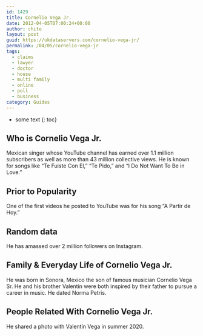 ```yaml
---
id: 1429
title: Cornelio Vega Jr.
date: 2012-04-05T07:00:24+00:00
author: chito
layout: post
guid: https://ukdataservers.com/cornelio-vega-jr/
permalink: /04/05/cornelio-vega-jr
tags:
  - claims
  - lawyer
  - doctor
  - house
  - multi family
  - online
  - poll
  - business
category: Guides
---
```


* some text
{: toc}


## Who is  Cornelio Vega Jr.
                  
                  
                  
Mexican singer whose YouTube channel has earned over 1.1 million subscribers as well as more than 43 million collective views. He is known for songs like &#8220;Te Fuiste Con El,&#8221; &#8220;Te Pido,&#8221; and &#8220;I Do Not Want To Be in Love.&#8221; 
                  
                
                
                
## Prior to Popularity 
                  
                  
                  
One of the first videos he posted to YouTube was for his song &#8220;A Partir de Hoy.&#8221;  
                  
                
                
                
## Random data 
                  
                  
                  
He has amassed over 2 million followers on Instagram. 
                  
                
                
                
## Family & Everyday Life of Cornelio Vega Jr.
                  
                  
                  
He was born in Sonora, Mexico the son of famous musician Cornelio Vega Sr. He and his brother Valentin were both inspired by their father to pursue a career in music. He dated Norma Petris. 
                  
                
                
                
## People Related With  Cornelio Vega Jr.
                  
                  
                  
He shared a photo with Valentín Vega in summer 2020.
                  
                
              
            
          
          
          
    
    
  

